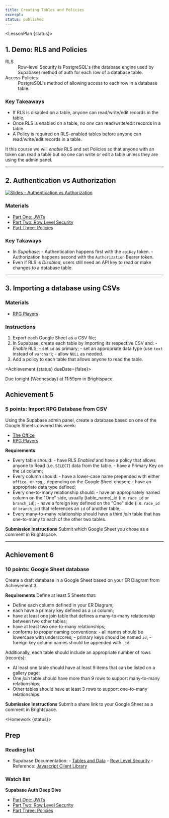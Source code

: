 ```yaml
---
title: Creating Tables and Policies
excerpt: 
status: published
---
```

<script>
	import Homework from "$lib/components/Homework.svelte";
	import LessonPlan from "$lib/components/LessonPlan.svelte";
	import LabTime from "$lib/components/LabTime.svelte";
	import Achievement from "$lib/components/Achievement.svelte";
</script>


<LessonPlan {status}>

## 1. Demo: RLS and Policies
<dl>
	<dt>RLS</dt>
	<dd>Row-level Security is PostgreSQL's (the database engine used by Supabase) method of auth for each row of a database table.</dd>
	<dt>Access Policies</dt>
	<dd>PostgreSQL's method of allowing access to each row in a database table.</dd>
</dl>

### Key Takeaways
- If RLS is disabled on a table, anyone can read/write/edit records in the table.
- Once RLS is enabled on a table, _no one_ can read/write/edit records in a table.
- A Policy is required on RLS-enabled tables before anyone can read/write/edit records in a table.

It this course we will _enable_ RLS and set Policies so that anyone with an <anon> token can read a table but no one can write or edit a table unless they are using the admin panel.

---

## 2. Authentication vs Authorization
[![Slides - Authentication vs Authorization](/images/slides/authentication-vs-authorization.png)](https://sait-wbdv.github.io/slides/w23/cpnt-200/authentication-authorization.html)

### Materials
- [Part One: JWTs](https://supabase.com/docs/learn/auth-deep-dive/auth-deep-dive-jwts)
- [Part Two: Row Level Security](https://supabase.com/docs/learn/auth-deep-dive/auth-row-level-security)
- [Part Three: Policies](https://supabase.com/docs/learn/auth-deep-dive/auth-policies)

### Key Takaways
- In _Supabase_:
		- Authentication happens first with the <anon> `apiKey` token.
		- Authorization happens second with the `Authorization` Bearer token.
- Even if RLS is _Disabled_, users still need an <anon> API key to read or make changes to a database table.

---

## 3. Importing a database using CSVs
### Materials
- [RPG Players](https://docs.google.com/spreadsheets/d/1fl8swPUfXc1rwv73wra7XqiZBGnHOmuQovDoJ1FtMF8/edit?usp=sharing)

### Instructions
1. Export each Google Sheet as a CSV file;
2. In Supabase, create each table by importing its respective CSV and:
		- _Enable_ RLS;
		- set `id` as primary;
		- set an appropriate data type (use `text` instead of `varchar`);
		- allow `NULL` as needed.
3. Add a policy to each table that allows anyone to read the table.

</LessonPlan>

<Achievement {status} dueDate={false}>

Due tonight (Wednesday) at 11:59pm in Brightspace.

## Achievement 5
### 5 points: Import RPG Database from CSV
Using the Supabase admin panel, create a database based on one of the Google Sheets covered this week:
- [The Office](https://docs.google.com/spreadsheets/d/1ARDRrwVdeGgTMx5f0sLcnV6MliOf9UqYjWOEMLKOm4M)
- [RPG Players](https://docs.google.com/spreadsheets/d/1fl8swPUfXc1rwv73wra7XqiZBGnHOmuQovDoJ1FtMF8/edit?usp=sharing)

**Requirements**
- Every table should:
		- have RLS _Enabled_ and have a policy that allows anyone to Read (i.e. `SELECT`) data from the table.
		- have a Primary Key on the `id` column;
- Every column should:
		- have a lower-case name prepended with either `office_` or `rpg_`, depending on the Google Sheet chosen;
		- have an appropriate data type defined;
- Every one-to-many relationship should:
		- have an appropriately named column on the "One" side, usually [table_name]_id (i.e. `race_id` or `branch_id`);
		- have a foreign key defined on the "One" side (i.e. `race_id` or `branch_id`) that references an `id` of another table;
- Every many-to-many relationship should have a third _join_ table that has one-to-many to each of the other two tables.

**Submission Instructions**
Submit which Google Sheet you chose as a comment in Brightspace.

---

## Achievement 6
### 10 points: Google Sheet database
Create a draft database in a Google Sheet based on your ER Diagram from Achievement 3.

**Requirements**
Define at least 5 Sheets that:
- Define each column defined in your ER Diagram;
- each have a primary key defined as a `id` column;
- have at least one join table that defines a many-to-many relationship between two other tables;
- have at least two one-to-many relationships;
- conforms to proper naming conventions:
		- all names should be lowercase with underscores;
		- primary keys should be named `id`;
		- foreign key column names should be appended with `_id`

Additionally, each table should include an appropriate number of rows (records):
- At least one table should have at least 9 items that can be listed on a gallery page;
- One _join_ table should have more than 9 rows to support many-to-many relationships;
- Other tables should have at least 3 rows to support one-to-many relationships.

**Submission Instructions**
Submit a share link to your Google Sheet as a comment in Brightspace.

</Achievement>

<Homework {status}>

## Prep
### Reading list
- Supabase Documentation:
		- [Tables and Data](https://supabase.com/docs/guides/database/tables)
		- [Row Level Security](https://supabase.com/docs/guides/auth/row-level-security)
		- Reference: [Javascript Client Library](https://supabase.com/docs/reference/javascript/introduction)

### Watch list
**Supabase Auth Deep Dive**
- [Part One: JWTs](https://supabase.com/docs/learn/auth-deep-dive/auth-deep-dive-jwts)
- [Part Two: Row Level Security](https://supabase.com/docs/learn/auth-deep-dive/auth-row-level-security)
- [Part Three: Policies](https://supabase.com/docs/learn/auth-deep-dive/auth-policies)

</Homework>